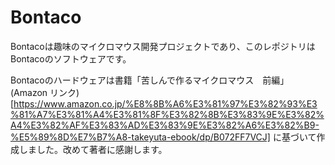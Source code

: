 # Bontaco

Bontacoは趣味のマイクロマウス開発プロジェクトであり、このレポジトリはBontacoのソフトウェアです。

Bontacoのハードウェアは書籍「苦しんで作るマイクロマウス　前編」
(Amazon リンク)[https://www.amazon.co.jp/%E8%8B%A6%E3%81%97%E3%82%93%E3%81%A7%E3%81%A4%E3%81%8F%E3%82%8B%E3%83%9E%E3%82%A4%E3%82%AF%E3%83%AD%E3%83%9E%E3%82%A6%E3%82%B9-%E5%89%8D%E7%B7%A8-takeyuta-ebook/dp/B072FF7VCJ]
に基づいて作成しました。改めて著者に感謝します。
